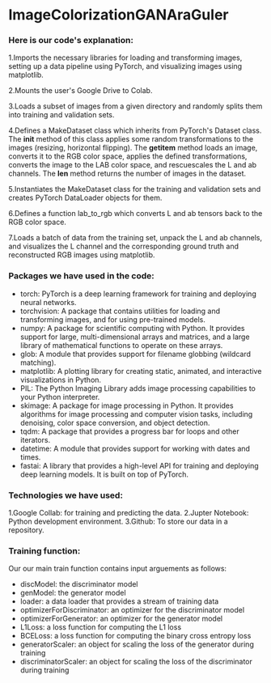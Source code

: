 # ImageColorizationGANAraGuler

### Here is our code's explanation:

1.Imports the necessary libraries for loading and transforming images, setting up a data pipeline using PyTorch, and visualizing images using matplotlib.

2.Mounts the user's Google Drive to Colab.

3.Loads a subset of images from a given directory and randomly splits them into training and validation sets.

4.Defines a MakeDataset class which inherits from PyTorch's Dataset class. The __init__ method of this class applies some random transformations to the images (resizing, horizontal flipping). The __getitem__ method loads an image, converts it to the RGB color space, applies the defined transformations, converts the image to the LAB color space, and rescuescales the L and ab channels. The __len__ method returns the number of images in the dataset.

5.Instantiates the MakeDataset class for the training and validation sets and creates PyTorch DataLoader objects for them.

6.Defines a function lab_to_rgb which converts L and ab tensors back to the RGB color space.

7.Loads a batch of data from the training set, unpack the L and ab channels, and visualizes the L channel and the corresponding ground truth and reconstructed RGB images using matplotlib.

### Packages we have used in the code:

- torch: PyTorch is a deep learning framework for training and deploying neural networks.
- torchvision: A package that contains utilities for loading and transforming images, and for using pre-trained models.
- numpy: A package for scientific computing with Python. It provides support for large, multi-dimensional arrays and matrices, and a large library of mathematical functions to operate on these arrays.
- glob: A module that provides support for filename globbing (wildcard matching).
- matplotlib: A plotting library for creating static, animated, and interactive visualizations in Python.
- PIL: The Python Imaging Library adds image processing capabilities to your Python interpreter.
- skimage: A package for image processing in Python. It provides algorithms for image processing and computer vision tasks, including denoising, color space conversion, and object detection.
- tqdm: A package that provides a progress bar for loops and other iterators.
- datetime: A module that provides support for working with dates and times.
- fastai: A library that provides a high-level API for training and deploying deep learning models. It is built on top of PyTorch.

### Technologies we have used:

1.Google Collab: for training and predicting the data.
2.Jupter Notebook: Python development environment.
3.Github: To store our data in a repository.

### Training function:

Our our main train function contains input arguements as
follows:

- discModel: the discriminator model
- genModel: the generator model
- loader: a data loader that provides a stream of training data
- optimizerForDiscriminator: an optimizer for the discriminator
model
- optimizerForGenerator: an optimizer for the generator model
- L1Loss: a loss function for computing the L1 loss
- BCELoss: a loss function for computing the binary cross
entropy loss
- generatorScaler: an object for scaling the loss of the generator
during training
- discriminatorScaler: an object for scaling the loss of the
discriminator during training


